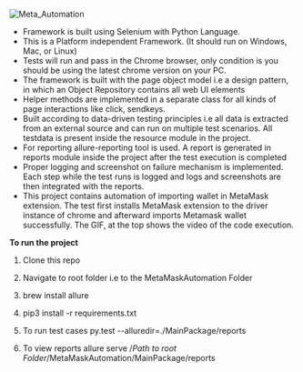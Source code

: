 ![Meta_Automation](https://user-images.githubusercontent.com/64031981/173302919-b92c8d86-81eb-4f82-9774-1241cb7feb66.gif)


* Framework is built using Selenium with Python Language.
* This is a Platform independent Framework. (It should run on Windows, Mac, or Linux)
* Tests will run and pass in the Chrome browser, only condition is you should be using the latest chrome version on your PC.
* The framework is built with the page object model i.e a design pattern, in which an Object Repository contains all web UI elements
* Helper methods are implemented in a separate class for all kinds of page interactions like click, sendkeys.
* Built according to data-driven testing principles i.e all data is extracted from an external source and can run on multiple test scenarios. All testdata is present inside the resource module in the project.
* For reporting allure-reporting tool is used. A report is generated in reports module inside the project after the test execution is completed
* Proper logging and screenshot on failure mechanism is implemented. Each step while the test runs is logged and logs and screenshots are then integrated with the reports.
* This project contains automation of importing wallet in MetaMask extension. The test first installs MetaMask extension to the driver instance of chrome and afterward imports Metamask wallet successfully. The GIF, at the top shows the video of the code execution.


**To run the project**

1. Clone this repo
2. Navigate to root folder i.e to the MetaMaskAutomation Folder
3. brew install allure
4. pip3 install -r requirements.txt


5. To run test cases
   py.test --alluredir=./MainPackage/reports

7. To view reports
   allure serve /*Path to root Folder*/MetaMaskAutomation/MainPackage/reports


